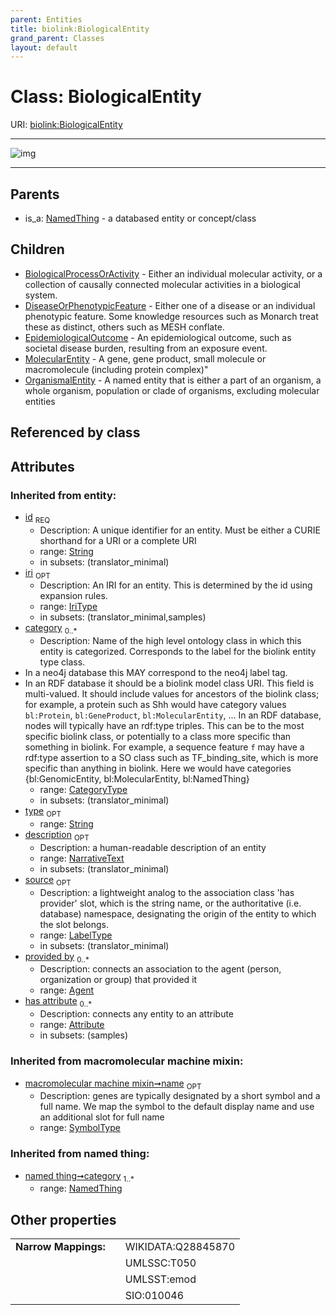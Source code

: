 ```yaml
---
parent: Entities
title: biolink:BiologicalEntity
grand_parent: Classes
layout: default
---
```


# Class: BiologicalEntity




URI: [biolink:BiologicalEntity](https://w3id.org/biolink/vocab/BiologicalEntity)


---

![img](http://yuml.me/diagram/nofunky;dir:TB/class/[OrganismalEntity],[NamedThing],[MolecularEntity],[EpidemiologicalOutcome],[DiseaseOrPhenotypicFeature],[BiologicalProcessOrActivity],[BiologicalEntity%7Cid(i):string;iri(i):iri_type%20%3F;type(i):string%20%3F;name(i):label_type%20%3F;description(i):narrative_text%20%3F;source(i):label_type%20%3F]%5E-[OrganismalEntity],[BiologicalEntity]%5E-[MolecularEntity],[BiologicalEntity]%5E-[EpidemiologicalOutcome],[BiologicalEntity]%5E-[DiseaseOrPhenotypicFeature],[BiologicalEntity]%5E-[BiologicalProcessOrActivity],[NamedThing]%5E-[BiologicalEntity],[Attribute],[Agent])

---


## Parents

 *  is_a: [NamedThing](NamedThing.md) - a databased entity or concept/class

## Children

 * [BiologicalProcessOrActivity](BiologicalProcessOrActivity.md) - Either an individual molecular activity, or a collection of causally connected molecular activities in a biological system.
 * [DiseaseOrPhenotypicFeature](DiseaseOrPhenotypicFeature.md) - Either one of a disease or an individual phenotypic feature. Some knowledge resources such as Monarch treat these as distinct, others such as MESH conflate.
 * [EpidemiologicalOutcome](EpidemiologicalOutcome.md) - An epidemiological outcome, such as societal disease burden, resulting from an exposure event.
 * [MolecularEntity](MolecularEntity.md) - A gene, gene product, small molecule or macromolecule (including protein complex)"
 * [OrganismalEntity](OrganismalEntity.md) - A named entity that is either a part of an organism, a whole organism, population or clade of organisms, excluding molecular entities

## Referenced by class


## Attributes


### Inherited from entity:

 * [id](id.md)  <sub>REQ</sub>
    * Description: A unique identifier for an entity. Must be either a CURIE shorthand for a URI or a complete URI
    * range: [String](types/String.md)
    * in subsets: (translator_minimal)
 * [iri](iri.md)  <sub>OPT</sub>
    * Description: An IRI for an entity. This is determined by the id using expansion rules.
    * range: [IriType](types/IriType.md)
    * in subsets: (translator_minimal,samples)
 * [category](category.md)  <sub>0..*</sub>
    * Description: Name of the high level ontology class in which this entity is categorized. Corresponds to the label for the biolink entity type class.
 * In a neo4j database this MAY correspond to the neo4j label tag.
 * In an RDF database it should be a biolink model class URI.
This field is multi-valued. It should include values for ancestors of the biolink class; for example, a protein such as Shh would have category values `bl:Protein`, `bl:GeneProduct`, `bl:MolecularEntity`, ...
In an RDF database, nodes will typically have an rdf:type triples. This can be to the most specific biolink class, or potentially to a class more specific than something in biolink. For example, a sequence feature `f` may have a rdf:type assertion to a SO class such as TF_binding_site, which is more specific than anything in biolink. Here we would have categories {bl:GenomicEntity, bl:MolecularEntity, bl:NamedThing}
    * range: [CategoryType](types/CategoryType.md)
    * in subsets: (translator_minimal)
 * [type](type.md)  <sub>OPT</sub>
    * range: [String](types/String.md)
 * [description](description.md)  <sub>OPT</sub>
    * Description: a human-readable description of an entity
    * range: [NarrativeText](types/NarrativeText.md)
    * in subsets: (translator_minimal)
 * [source](source.md)  <sub>OPT</sub>
    * Description: a lightweight analog to the association class 'has provider' slot, which is the string name, or the authoritative (i.e. database) namespace, designating the origin of the entity to which the slot belongs.
    * range: [LabelType](types/LabelType.md)
    * in subsets: (translator_minimal)
 * [provided by](provided_by.md)  <sub>0..*</sub>
    * Description: connects an association to the agent (person, organization or group) that provided it
    * range: [Agent](Agent.md)
 * [has attribute](has_attribute.md)  <sub>0..*</sub>
    * Description: connects any entity to an attribute
    * range: [Attribute](Attribute.md)
    * in subsets: (samples)

### Inherited from macromolecular machine mixin:

 * [macromolecular machine mixin➞name](macromolecular_machine_mixin_name.md)  <sub>OPT</sub>
    * Description: genes are typically designated by a short symbol and a full name. We map the symbol to the default display name and use an additional slot for full name
    * range: [SymbolType](types/SymbolType.md)

### Inherited from named thing:

 * [named thing➞category](named_thing_category.md)  <sub>1..*</sub>
    * range: [NamedThing](NamedThing.md)

## Other properties

|  |  |  |
| --- | --- | --- |
| **Narrow Mappings:** | | WIKIDATA:Q28845870 |
|  | | UMLSSC:T050 |
|  | | UMLSST:emod |
|  | | SIO:010046 |

